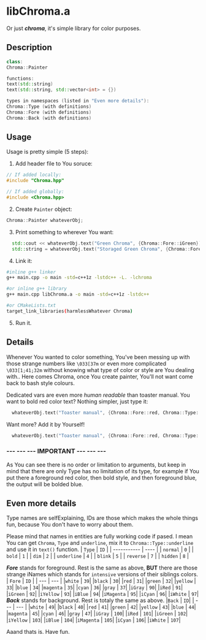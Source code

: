 # libChroma.a
Or just **_chroma_**, it's simple library for color purposes.

## Description

```c++
class:
Chroma::Painter

functions:
text(std::string)
text(std::string, std::vector<int> = {})

types in namespaces (listed in "Even more details"):
Chroma::Type (with definitions)
Chroma::Fore (with definitions)
Chroma::Back (with definitions)
```

## Usage
Usage is pretty simple (5 steps):
1. Add header file to You soruce:

```c++
// If added locally:
#include "Chroma.hpp"

// If added globally:
#include <Chroma.hpp>
```

2. Create `Painter` object:

```c++
Chroma::Painter whateverObj;
```

3. Print something to wherever You want:

```c++
  std::cout << whateverObj.text("Green Chroma", {Chroma::Fore::iGreen}) << std::endl;
  std::string = whateverObj.text("Storaged Green Chroma", {Chroma::Fore::iGreen});
```

4. Link it:

```bash
#inline g++ linker
g++ main.cpp -o main -std=c++1z -lstdc++ -L. -lchroma

#or inline g++ library
g++ main.cpp libChroma.a -o main -std=c++1z -lstdc++

#or CMakeLists.txt
target_link_libraries(harmlessWhatever Chroma)
```

5. Run it.

## Details
Whenever You wanted to color something, You've been messing up with those strange numbers like `\033[37m` or even more complicated `\033[1;41;32m` without knowing what type of color or style are You dealing with.. Here comes Chroma, once You create painter, You'll not want come back to bash style colours. 

Dedicated vars are even more *human readable* than toaster manual. You want to bold red color text? Nothing simpler, just type it:

```c++
  whateverObj.text("Toaster manual", {Chroma::Fore::red, Chroma::Type::bold});
```

Want more? Add it by Yourself!

```c++
  whateverObj.text("Toaster manual", {Chroma::Fore::red, Chroma::Type::bold, Chroma::Back::blue, Chroma::Type::reverse, Chroma::Type::underline});
```

### **--- --- --- IMPORTANT --- --- ---**

As You can see there is no order or limitation to arguments, but keep in mind that there are only Type has no limitation of its type, for example if You put there a foreground red color, then bold style, and then foreground blue, the output will be bolded blue.

## Even more details
Type names are selfExplaining, IDs are those which makes the whole things fun, because You don't have to worry about them.

Please mind that names in entities are fully working code if pased. I mean You can get `Chroma`, `Type` and `underline`, mix it to `Chroma::Type::underline` and use it in `text()` function.
| `Type`      | `ID` |
| ----------- | ---- |
| `normal`    | `0`  |
| `bold`      | `1`  |
| `dim`       | `2`  |
| `underline` | `4`  |
| `blink`     | `5`  |
| `reverse`   | `7`  |
| `hidden`    | `8`  |

**_Fore_** stands for foreground. Rest is the same as above, __BUT__ there are those strange iNames which stands for `intensive` versions of their siblings colors.
| `Fore` | `ID` |
| --- | --- |
|`white` | `39`|
|`black` | `30`|
|`red` | `31`|
|`green` | `32`|
|`yellow` | `33`|
|`blue` | `34`|
|`magenta` | `35`|
|`cyan` | `36`|
|`gray` | `37`|
|`iGray` | `90`|
|`iRed` | `91`|
|`iGreen` | `92`|
|`iYellow` | `93`|
|`iBlue` | `94`|
|`iMagenta` | `95`|
|`iCyan` | `96`|
|`iWhite` | `97`|
**_Back_** stands for background. Rest is totaly the same as above.
|`Back` | `ID`|
| --- | --- |
|`white` | `49`|
|`black` | `40`|
|`red` | `41`|
|`green` | `42`|
|`yellow` | `43`|
|`blue` | `44`|
|`magenta` | `45`|
|`cyan` | `46`|
|`gray` | `47`|
|`iGray` | `100`|
|`iRed` | `101`|
|`iGreen` | `102`|
|`iYellow` | `103`|
|`iBlue` | `104`|
|`iMagenta` | `105`|
|`iCyan` | `106`|
|`iWhite` | `107`|

Aaand thats is. Have fun.
